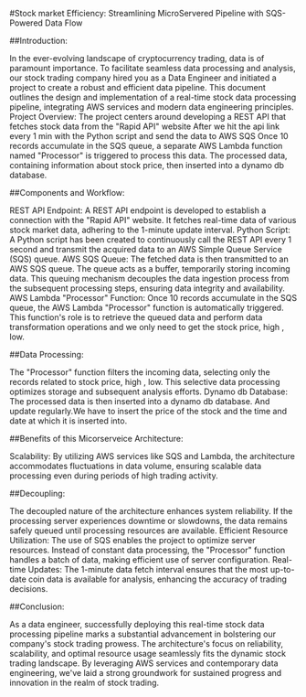 #Stock market Efficiency: Streamlining MicroServered Pipeline with SQS-Powered Data Flow

##Introduction:

In the ever-evolving landscape of cryptocurrency trading, data is of paramount importance. 
To facilitate seamless data processing and analysis, our stock trading company hired you as a Data Engineer and initiated a project to create a robust and efficient data pipeline. 
This document outlines the design and implementation of a real-time stock data processing pipeline, integrating AWS services and modern data engineering principles.
Project Overview:
The project centers around developing a REST API that fetches stock data from the "Rapid API" website 
After we hit the api link every 1 min with the Python script and send the data to AWS SQS
Once 10 records accumulate in the SQS queue, a separate AWS Lambda function named "Processor" is triggered to process this data. 
The processed data, containing information about stock price, then inserted into a dynamo db database.

##Components and Workflow:

REST API Endpoint: A REST API endpoint is developed to establish a connection with the "Rapid API" website. It fetches real-time data of various stock market data, adhering to the 1-minute update interval.
Python Script: A Python script has been created to continuously call the REST API every 1 second and transmit the acquired data to an AWS Simple Queue Service (SQS) queue.
AWS SQS Queue: The fetched data is then transmitted to an AWS SQS queue. The queue acts as a buffer, temporarily storing incoming data. This queuing mechanism decouples the data ingestion process from the subsequent processing steps, ensuring data integrity and availability.
AWS Lambda "Processor" Function: Once 10 records accumulate in the SQS queue, the AWS Lambda "Processor" function is automatically triggered. This function's role is to retrieve the queued data and perform data transformation operations and we only need to get the stock price, high , low.

##Data Processing:

The "Processor" function filters the incoming data, selecting only the records related to stock price, high , low. This selective data processing optimizes storage and subsequent analysis efforts.
Dynamo db Database: The processed data is then inserted into a dynamo db database. And update regularly.We have to insert the price of the stock and the time and date at which it is inserted into.

##Benefits of this Micorserveice Architecture:

Scalability: By utilizing AWS services like SQS and Lambda, the architecture accommodates fluctuations in data volume, ensuring scalable data processing even during periods of high trading activity.

##Decoupling:

The decoupled nature of the architecture enhances system reliability. If the processing server experiences downtime or slowdowns, the data remains safely queued until processing resources are available.
Efficient Resource Utilization: The use of SQS enables the project to optimize server resources. Instead of constant data processing, the "Processor" function handles a batch of data, making efficient use of server configuration.
Real-time Updates: The 1-minute data fetch interval ensures that the most up-to-date coin data is available for analysis, enhancing the accuracy of trading decisions.
 
##Conclusion:

As a data engineer, successfully deploying this real-time stock data processing pipeline marks a substantial advancement in bolstering our company's stock trading prowess. 
The architecture's focus on reliability, scalability, and optimal resource usage seamlessly fits the dynamic stock trading landscape. By leveraging AWS services and contemporary data engineering, we've laid a strong groundwork for sustained progress and innovation in the realm of stock trading.

 
